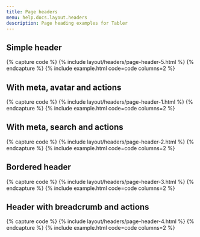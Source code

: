 ```yaml
---
title: Page headers
menu: help.docs.layout.headers
description: Page heading examples for Tabler
---
```


## Simple header

{% capture code %}
{% include layout/headers/page-header-5.html %}
{% endcapture %}
{% include example.html code=code columns=2 %}

## With meta, avatar and actions

{% capture code %}
{% include layout/headers/page-header-1.html %}
{% endcapture %}
{% include example.html code=code columns=2 %}

## With meta, search and actions

{% capture code %}
{% include layout/headers/page-header-2.html %}
{% endcapture %}
{% include example.html code=code columns=2 %}

## Bordered header

{% capture code %}
{% include layout/headers/page-header-3.html %}
{% endcapture %}
{% include example.html code=code columns=2 %}

## Header with breadcrumb and actions

{% capture code %}
{% include layout/headers/page-header-4.html %}
{% endcapture %}
{% include example.html code=code columns=2 %}
